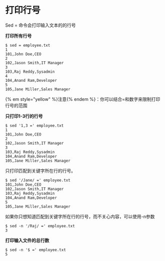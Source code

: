 # 打印行号

Sed = 命令会打印输入文本的的行号

__打印所有行号__

```
$ sed = employee.txt
1
101,John Doe,CEO
2
102,Jason Smith,IT Manager
3
103,Raj Reddy,Sysadmin
4
104,Anand Ram,Developer
5
105,Jane Miller,Sales Manager
```

{% em style="yellow" %}注意{% endem %}：你可以结合=和数字来限制打印行号的范围

__只打印1-3行的行号__

```
$ sed '1,3 =' employee.txt
1
101,John Doe,CEO
2
102,Jason Smith,IT Manager
3
103,Raj Reddy,Sysadmin
104,Anand Ram,Developer
105,Jane Miller,Sales Manager
```

只打印匹配到关键字所在行的行号。

```
$ sed '/Jane/ =' employee.txt
101,John Doe,CEO
102,Jason Smith,IT Manager
103,Raj Reddy,Sysadmin
104,Anand Ram,Developer
5
105,Jane Miller,Sales Manager
```

如果你只想知道匹配到关键字所在行的行号，而不关心内容，可以使用-n参数

```
$ sed -n '/Raj/ =' employee.txt
3
```

__打印输入文件的总行数__

```
$ sed -n '$ =' employee.txt
5
```
